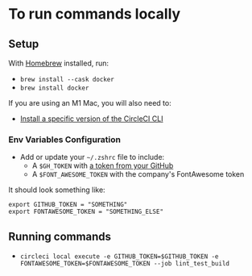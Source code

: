 # To run commands locally

## Setup

With [Homebrew](https://brew.sh/) installed, run:

- `brew install --cask docker`
- `brew install docker`

If you are using an M1 Mac, you will also need to:

- [Install a specific version of the CircleCI CLI](https://github.com/CircleCI-Public/circleci-cli/issues/676#issuecomment-1107030440)

### Env Variables Configuration

- Add or update your `~/.zshrc` file to include:
  - A `$GH_TOKEN` with [a token from your GitHub](https://docs.github.com/en/packages/working-with-a-github-packages-registry/working-with-the-npm-registry#authenticating-with-a-personal-access-token)
  - A `$FONT_AWESOME_TOKEN` with the company's FontAwesome token

It should look something like:

```
export GITHUB_TOKEN = "SOMETHING"
export FONTAWESOME_TOKEN = "SOMETHING_ELSE"
```

## Running commands

- `circleci local execute -e GITHUB_TOKEN=$GITHUB_TOKEN -e FONTAWESOME_TOKEN=$FONTAWESOME_TOKEN --job lint_test_build`
